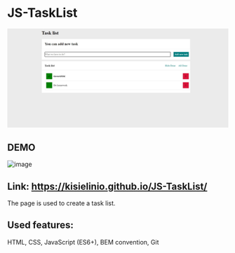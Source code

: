 # JS-TaskList

![Alt text](image.png)
## DEMO

![image](https://user-images.githubusercontent.com/62571689/229922703-b3c8c3b8-f7b2-4a38-9b87-6b6061729798.png)

## Link: https://kisielinio.github.io/JS-TaskList/

The page is used to create a task list.

## Used features:

HTML, CSS, JavaScript (ES6+), BEM convention, Git
